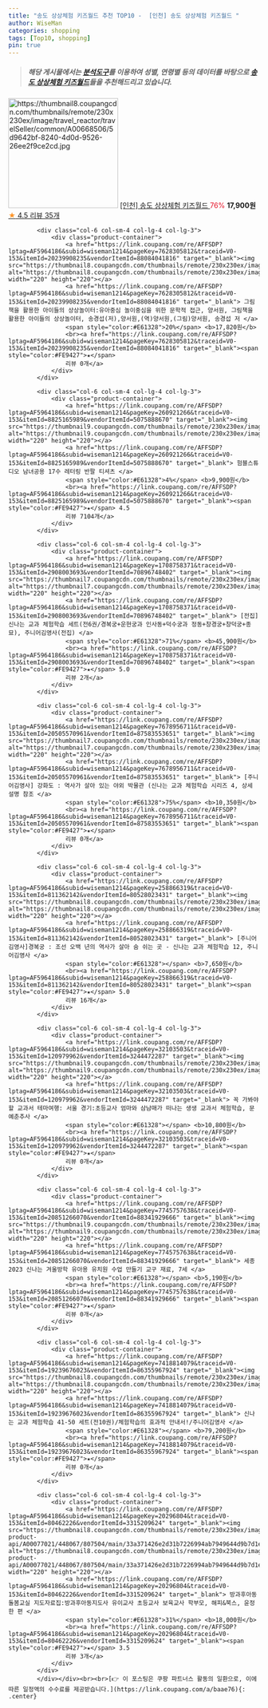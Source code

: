 ```yaml
---
title: "송도 상상체험 키즈월드 추천 TOP10 -  [인천] 송도 상상체험 키즈월드 "
author: WiseMan
categories: shopping
tags: [Top10, shopping]
pin: true
---
```


> ##### 해당 게시물에서는 [**분석도구**](https://itemscout.io/)를 이용하여 **성별**, **연령별** 등의 데이터를 바탕으로 [**송도 상상체험 키즈월드**](https://link.coupang.com/a/baae76)들을 추천해드리고 있습니다.
<div class="container"><div class="row">
            <div class="col-6 col-sm-4 col-lg-4 col-lg-3">
                <div class="product-container">
                    <a href="https://link.coupang.com/re/AFFTDP?lptag=AF5964186&subid=wiseman1214&pageKey=10000010014697&traceid=V0-153&itemId=None&vendorItemId=None" target="_blank"><img src="https://thumbnail8.coupangcdn.com/thumbnails/remote/230x230ex/image/travel_reactor/travelSeller/common/A00668506/5d9642bf-8240-4d0d-9526-26ee2f9ce2cd.jpg" alt="https://thumbnail8.coupangcdn.com/thumbnails/remote/230x230ex/image/travel_reactor/travelSeller/common/A00668506/5d9642bf-8240-4d0d-9526-26ee2f9ce2cd.jpg" width="220" height="220"></a>
                    <a href="https://link.coupang.com/re/AFFTDP?lptag=AF5964186&subid=wiseman1214&pageKey=10000010014697&traceid=V0-153&itemId=None&vendorItemId=None" target="_blank"> [인천] 송도 상상체험 키즈월드 </a>
                    <span style="color:#E61328">76%</span> <b>17,900원</b>
                    <br><a href="https://link.coupang.com/re/AFFTDP?lptag=AF5964186&subid=wiseman1214&pageKey=10000010014697&traceid=V0-153&itemId=None&vendorItemId=None" target="_blank"><span style="color:#FE9427">★</span> 4.5
                    리뷰 35개</a>
                </div>
            </div>
            
            <div class="col-6 col-sm-4 col-lg-4 col-lg-3">
                <div class="product-container">
                    <a href="https://link.coupang.com/re/AFFSDP?lptag=AF5964186&subid=wiseman1214&pageKey=7628305812&traceid=V0-153&itemId=20239908235&vendorItemId=88084041816" target="_blank"><img src="https://thumbnail8.coupangcdn.com/thumbnails/remote/230x230ex/image/vendor_inventory/404a/075dd67f0f113a655226ed15119c0d3918ce6ba13a169a79e135b88f3021.jpg" alt="https://thumbnail8.coupangcdn.com/thumbnails/remote/230x230ex/image/vendor_inventory/404a/075dd67f0f113a655226ed15119c0d3918ce6ba13a169a79e135b88f3021.jpg" width="220" height="220"></a>
                    <a href="https://link.coupang.com/re/AFFSDP?lptag=AF5964186&subid=wiseman1214&pageKey=7628305812&traceid=V0-153&itemId=20239908235&vendorItemId=88084041816" target="_blank"> 그림책을 활용한 아이들의 상상놀이터:유아중심 놀이중심을 위한 문학적 접근, 양서원, 그림책을 활용한 아이들의 상상놀이터, 송경섭(저),양서원,(역)양서원,(그림)양서원, 송경섭 저 </a>
                    <span style="color:#E61328">20%</span> <b>17,820원</b>
                    <br><a href="https://link.coupang.com/re/AFFSDP?lptag=AF5964186&subid=wiseman1214&pageKey=7628305812&traceid=V0-153&itemId=20239908235&vendorItemId=88084041816" target="_blank"><span style="color:#FE9427">★</span> 
                    리뷰 0개</a>
                </div>
            </div>
            
            <div class="col-6 col-sm-4 col-lg-4 col-lg-3">
                <div class="product-container">
                    <a href="https://link.coupang.com/re/AFFSDP?lptag=AF5964186&subid=wiseman1214&pageKey=260921266&traceid=V0-153&itemId=8825165989&vendorItemId=5075888670" target="_blank"><img src="https://thumbnail9.coupangcdn.com/thumbnails/remote/230x230ex/image/vendor_inventory/9206/f8cf252a427e927a8d54c39b1ca71e3ed919478e475a49b7d78041313e63.jpg" alt="https://thumbnail9.coupangcdn.com/thumbnails/remote/230x230ex/image/vendor_inventory/9206/f8cf252a427e927a8d54c39b1ca71e3ed919478e475a49b7d78041313e63.jpg" width="220" height="220"></a>
                    <a href="https://link.coupang.com/re/AFFSDP?lptag=AF5964186&subid=wiseman1214&pageKey=260921266&traceid=V0-153&itemId=8825165989&vendorItemId=5075888670" target="_blank"> 험블스튜디오 남녀공용 17수 레터링 반팔 티셔츠 </a>
                    <span style="color:#E61328">4%</span> <b>9,900원</b>
                    <br><a href="https://link.coupang.com/re/AFFSDP?lptag=AF5964186&subid=wiseman1214&pageKey=260921266&traceid=V0-153&itemId=8825165989&vendorItemId=5075888670" target="_blank"><span style="color:#FE9427">★</span> 4.5
                    리뷰 7104개</a>
                </div>
            </div>
            
            <div class="col-6 col-sm-4 col-lg-4 col-lg-3">
                <div class="product-container">
                    <a href="https://link.coupang.com/re/AFFSDP?lptag=AF5964186&subid=wiseman1214&pageKey=1708758371&traceid=V0-153&itemId=2908003693&vendorItemId=70896748402" target="_blank"><img src="https://thumbnail7.coupangcdn.com/thumbnails/remote/230x230ex/image/vendor_inventory/daa1/d888049f79147810f24c0666580a66724915728c7ddc56b194d5bfed1401.png" alt="https://thumbnail7.coupangcdn.com/thumbnails/remote/230x230ex/image/vendor_inventory/daa1/d888049f79147810f24c0666580a66724915728c7ddc56b194d5bfed1401.png" width="220" height="220"></a>
                    <a href="https://link.coupang.com/re/AFFSDP?lptag=AF5964186&subid=wiseman1214&pageKey=1708758371&traceid=V0-153&itemId=2908003693&vendorItemId=70896748402" target="_blank"> [전집] 신나는 교과 체험학습 세트(전6권/경복궁+운현궁과 인사동+덕수궁과 정동+창경궁+창덕궁+종묘), 주니어김영사(전집) </a>
                    <span style="color:#E61328">71%</span> <b>45,900원</b>
                    <br><a href="https://link.coupang.com/re/AFFSDP?lptag=AF5964186&subid=wiseman1214&pageKey=1708758371&traceid=V0-153&itemId=2908003693&vendorItemId=70896748402" target="_blank"><span style="color:#FE9427">★</span> 5.0
                    리뷰 2개</a>
                </div>
            </div>
            
            <div class="col-6 col-sm-4 col-lg-4 col-lg-3">
                <div class="product-container">
                    <a href="https://link.coupang.com/re/AFFSDP?lptag=AF5964186&subid=wiseman1214&pageKey=7678956711&traceid=V0-153&itemId=20505570961&vendorItemId=87583553651" target="_blank"><img src="https://thumbnail7.coupangcdn.com/thumbnails/remote/230x230ex/image/vendor_inventory/14cf/dd131f7c46d3ff46d7e6819f21dce9a451cd0ef843de0b264b815fcdb633.jpg" alt="https://thumbnail7.coupangcdn.com/thumbnails/remote/230x230ex/image/vendor_inventory/14cf/dd131f7c46d3ff46d7e6819f21dce9a451cd0ef843de0b264b815fcdb633.jpg" width="220" height="220"></a>
                    <a href="https://link.coupang.com/re/AFFSDP?lptag=AF5964186&subid=wiseman1214&pageKey=7678956711&traceid=V0-153&itemId=20505570961&vendorItemId=87583553651" target="_blank"> [주니어김영사] 강화도 : 역사가 살아 있는 야외 박물관 (신나는 교과 체험학습 시리즈 4, 상세 설명 참조 </a>
                    <span style="color:#E61328">75%</span> <b>10,350원</b>
                    <br><a href="https://link.coupang.com/re/AFFSDP?lptag=AF5964186&subid=wiseman1214&pageKey=7678956711&traceid=V0-153&itemId=20505570961&vendorItemId=87583553651" target="_blank"><span style="color:#FE9427">★</span> 
                    리뷰 0개</a>
                </div>
            </div>
            
            <div class="col-6 col-sm-4 col-lg-4 col-lg-3">
                <div class="product-container">
                    <a href="https://link.coupang.com/re/AFFSDP?lptag=AF5964186&subid=wiseman1214&pageKey=258866319&traceid=V0-153&itemId=811362142&vendorItemId=80528023431" target="_blank"><img src="https://thumbnail8.coupangcdn.com/thumbnails/remote/230x230ex/image/vendor_inventory/f9f5/00295635f120c3e367967377415de3d4f9dd460ef35056ef1ad932402283.jpg" alt="https://thumbnail8.coupangcdn.com/thumbnails/remote/230x230ex/image/vendor_inventory/f9f5/00295635f120c3e367967377415de3d4f9dd460ef35056ef1ad932402283.jpg" width="220" height="220"></a>
                    <a href="https://link.coupang.com/re/AFFSDP?lptag=AF5964186&subid=wiseman1214&pageKey=258866319&traceid=V0-153&itemId=811362142&vendorItemId=80528023431" target="_blank"> [주니어김영사]경복궁 : 조선 오백 년의 역사가 살아 숨 쉬는 곳 - 신나는 교과 체험학습 12, 주니어김영사 </a>
                    <span style="color:#E61328"></span> <b>7,650원</b>
                    <br><a href="https://link.coupang.com/re/AFFSDP?lptag=AF5964186&subid=wiseman1214&pageKey=258866319&traceid=V0-153&itemId=811362142&vendorItemId=80528023431" target="_blank"><span style="color:#FE9427">★</span> 5.0
                    리뷰 16개</a>
                </div>
            </div>
            
            <div class="col-6 col-sm-4 col-lg-4 col-lg-3">
                <div class="product-container">
                    <a href="https://link.coupang.com/re/AFFSDP?lptag=AF5964186&subid=wiseman1214&pageKey=32103503&traceid=V0-153&itemId=120979962&vendorItemId=3244472287" target="_blank"><img src="https://thumbnail9.coupangcdn.com/thumbnails/remote/230x230ex/image/vendor_inventory/b567/33ce4b8cf12e59f6687182fdf184dabc4579b1da847708ce2fa48fbc0ac8.jpg" alt="https://thumbnail9.coupangcdn.com/thumbnails/remote/230x230ex/image/vendor_inventory/b567/33ce4b8cf12e59f6687182fdf184dabc4579b1da847708ce2fa48fbc0ac8.jpg" width="220" height="220"></a>
                    <a href="https://link.coupang.com/re/AFFSDP?lptag=AF5964186&subid=wiseman1214&pageKey=32103503&traceid=V0-153&itemId=120979962&vendorItemId=3244472287" target="_blank"> 꼭 가봐야 할 교과서 테마여행: 서울 경기:초등교사 엄마와 삼남매가 떠나는 생생 교과서 체험학습, 문예춘추사 </a>
                    <span style="color:#E61328"></span> <b>10,800원</b>
                    <br><a href="https://link.coupang.com/re/AFFSDP?lptag=AF5964186&subid=wiseman1214&pageKey=32103503&traceid=V0-153&itemId=120979962&vendorItemId=3244472287" target="_blank"><span style="color:#FE9427">★</span> 
                    리뷰 0개</a>
                </div>
            </div>
            
            <div class="col-6 col-sm-4 col-lg-4 col-lg-3">
                <div class="product-container">
                    <a href="https://link.coupang.com/re/AFFSDP?lptag=AF5964186&subid=wiseman1214&pageKey=7745757638&traceid=V0-153&itemId=20851266070&vendorItemId=88341929666" target="_blank"><img src="https://thumbnail9.coupangcdn.com/thumbnails/remote/230x230ex/image/vendor_inventory/a2d7/775d2704547fc1ac1b59d2ce4b601fc4091e66bd9722059204d7bea4a9ca.png" alt="https://thumbnail9.coupangcdn.com/thumbnails/remote/230x230ex/image/vendor_inventory/a2d7/775d2704547fc1ac1b59d2ce4b601fc4091e66bd9722059204d7bea4a9ca.png" width="220" height="220"></a>
                    <a href="https://link.coupang.com/re/AFFSDP?lptag=AF5964186&subid=wiseman1214&pageKey=7745757638&traceid=V0-153&itemId=20851266070&vendorItemId=88341929666" target="_blank"> 세종 2023 신나는 겨울방학 유아용 유치원 수업 만들기 교구 재료, 7세 </a>
                    <span style="color:#E61328"></span> <b>5,190원</b>
                    <br><a href="https://link.coupang.com/re/AFFSDP?lptag=AF5964186&subid=wiseman1214&pageKey=7745757638&traceid=V0-153&itemId=20851266070&vendorItemId=88341929666" target="_blank"><span style="color:#FE9427">★</span> 
                    리뷰 0개</a>
                </div>
            </div>
            
            <div class="col-6 col-sm-4 col-lg-4 col-lg-3">
                <div class="product-container">
                    <a href="https://link.coupang.com/re/AFFSDP?lptag=AF5964186&subid=wiseman1214&pageKey=7418814079&traceid=V0-153&itemId=19239676023&vendorItemId=86355967924" target="_blank"><img src="https://thumbnail8.coupangcdn.com/thumbnails/remote/230x230ex/image/vendor_inventory/647c/ff99112b1288d84c0ddc8ef50da348635e0aab9d35aab2071362f439c36a.jpg" alt="https://thumbnail8.coupangcdn.com/thumbnails/remote/230x230ex/image/vendor_inventory/647c/ff99112b1288d84c0ddc8ef50da348635e0aab9d35aab2071362f439c36a.jpg" width="220" height="220"></a>
                    <a href="https://link.coupang.com/re/AFFSDP?lptag=AF5964186&subid=wiseman1214&pageKey=7418814079&traceid=V0-153&itemId=19239676023&vendorItemId=86355967924" target="_blank"> 신나는 교과 체험학습 41-50 세트(전10권)/체험학습의 효과적 안내서!/주니어김영사 </a>
                    <span style="color:#E61328"></span> <b>79,200원</b>
                    <br><a href="https://link.coupang.com/re/AFFSDP?lptag=AF5964186&subid=wiseman1214&pageKey=7418814079&traceid=V0-153&itemId=19239676023&vendorItemId=86355967924" target="_blank"><span style="color:#FE9427">★</span> 
                    리뷰 0개</a>
                </div>
            </div>
            
            <div class="col-6 col-sm-4 col-lg-4 col-lg-3">
                <div class="product-container">
                    <a href="https://link.coupang.com/re/AFFSDP?lptag=AF5964186&subid=wiseman1214&pageKey=20296804&traceid=V0-153&itemId=80462226&vendorItemId=3315209624" target="_blank"><img src="https://thumbnail8.coupangcdn.com/thumbnails/remote/230x230ex/image/retail-product-api/A00077021/448067/807504/main/33a371426e2d31b7226994ab7949644d9b7d1e59dd5690751f5ea03f890bc9ae.jpg" alt="https://thumbnail8.coupangcdn.com/thumbnails/remote/230x230ex/image/retail-product-api/A00077021/448067/807504/main/33a371426e2d31b7226994ab7949644d9b7d1e59dd5690751f5ea03f890bc9ae.jpg" width="220" height="220"></a>
                    <a href="https://link.coupang.com/re/AFFSDP?lptag=AF5964186&subid=wiseman1214&pageKey=20296804&traceid=V0-153&itemId=80462226&vendorItemId=3315209624" target="_blank"> 방과후아동 돌봄교실 지도자료집:방과후아동지도사 유이교사 초등교사 보육교사 학부모, 해피&북스, 윤정한 편 </a>
                    <span style="color:#E61328">31%</span> <b>18,000원</b>
                    <br><a href="https://link.coupang.com/re/AFFSDP?lptag=AF5964186&subid=wiseman1214&pageKey=20296804&traceid=V0-153&itemId=80462226&vendorItemId=3315209624" target="_blank"><span style="color:#FE9427">★</span> 3.5
                    리뷰 3개</a>
                </div>
            </div>
            </div></div><br><br>[👉 이 포스팅은 쿠팡 파트너스 활동의 일환으로, 이에 따른 일정액의 수수료를 제공받습니다.](https://link.coupang.com/a/baae76){: .center}